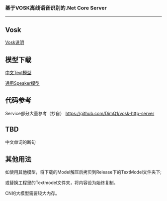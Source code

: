 ### 基于VOSK离线语音识别的.Net Core Server
---
## Vosk
[Vosk说明](https://alphacephei.com/vosk/index.zh)

## 模型下载
[中文Text模型](https://alphacephei.com/vosk/models/vosk-model-small-cn-0.22.zip)

[通用Speaker模型](https://alphacephei.com/vosk/models/vosk-model-spk-0.4.zip)

## 代码参考

Service部分大量参考（抄自） https://github.com/DimQ1/vosk-http-server

## TBD
中文单词的断句

## 其他用法
如使用其他模型，将下载的Model解压后拷贝到Release下的TextModel文件夹下;

或替换工程里的Textmodel文件夹，将内容设为始终复制。

CN的大模型需要较大内存。